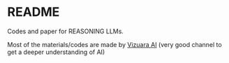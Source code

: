 # README 

Codes and paper for REASONING LLMs. 


Most of the materials/codes are made by [Vizuara AI](https://www.youtube.com/watch?v=fZNNqcN_UQM&list=PLPTV0NXA_ZSijcbUrRZHm6BrdinLuelPs&index=12) (very good channel to get a deeper understanding of AI)
